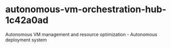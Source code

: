 # autonomous-vm-orchestration-hub-1c42a0ad
Autonomous VM management and resource optimization - Autonomous deployment system

